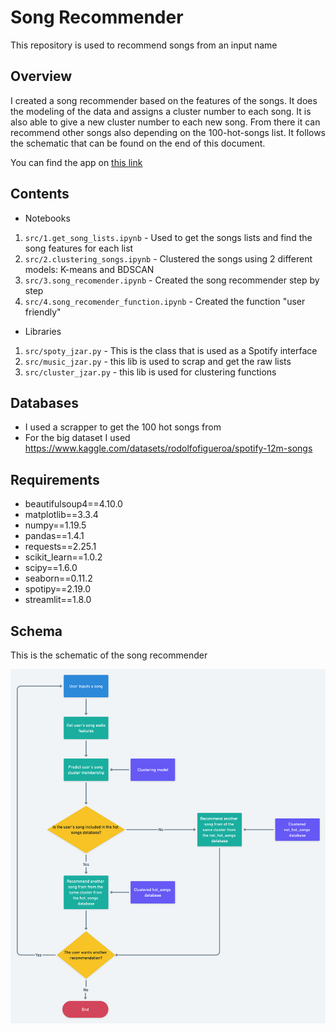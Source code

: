 # Song Recommender

This repository is used to recommend songs from an input name

## Overview

I created a song recommender based on the features of the songs. It does the modeling of the data and assigns a cluster number to each song. It is also able to give a new cluster number to each new song. From there it can recommend other songs also depending on the 100-hot-songs list. It follows the schematic that can be found on the end of this document.

You can find the app on [this link](https://song-app-jzar.herokuapp.com/)



## Contents

- Notebooks
1. `src/1.get_song_lists.ipynb` - Used to get the songs lists and find the song features for each list
2. `src/2.clustering_songs.ipynb` - Clustered the songs using 2 different models: K-means and BDSCAN
3. `src/3.song_recomender.ipynb` - Created the song recommender step by step
4. `src/4.song_recomender_function.ipynb` - Created the function "user friendly"

- Libraries
1. `src/spoty_jzar.py` - This is the class that is used as a Spotify interface
2. `src/music_jzar.py` - this lib is used to scrap and get the raw lists
3. `src/cluster_jzar.py` - this lib is used for clustering functions

## Databases

- I used a scrapper to get the 100 hot songs from 
- For the big dataset I used https://www.kaggle.com/datasets/rodolfofigueroa/spotify-12m-songs

## Requirements

- beautifulsoup4==4.10.0
- matplotlib==3.3.4
- numpy==1.19.5
- pandas==1.4.1
- requests==2.25.1
- scikit_learn==1.0.2
- scipy==1.6.0
- seaborn==0.11.2
- spotipy==2.19.0
- streamlit==1.8.0

## Schema

This is the schematic of the song recommender

![title](img/schema.png)
